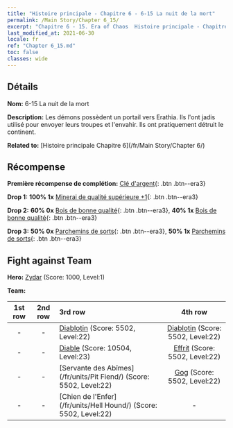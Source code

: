 ```yaml
---
title: "Histoire principale - Chapitre 6 - 6-15 La nuit de la mort"
permalink: /Main Story/Chapter 6_15/
excerpt: "Chapitre 6 - 15. Era of Chaos  Histoire principale - Chapitre 6_15. 6-15 La nuit de la mort"
last_modified_at: 2021-06-30
locale: fr
ref: "Chapter 6_15.md"
toc: false
classes: wide
---
```


## Détails

 **Nom:** 6-15 La nuit de la mort

 **Description:** Les démons possèdent un portail vers Erathia. Ils l'ont jadis utilisé pour envoyer leurs troupes et l'envahir. Ils ont pratiquement détruit le continent.

 **Related to:** [Histoire principale Chapitre 6](/fr/Main Story/Chapter 6/)

## Récompense

 **Première récompense de complétion:** [Clé d'argent](/ItemsFR/con_693/){: .btn .btn--era3}

 **Drop 1:** **100% 1x** [Minerai de qualité supérieure +1](/ItemsFR/mat_19/){: .btn .btn--era3}

 **Drop 2:** **60% 0x** [Bois de bonne qualité](/ItemsFR/mat_13/){: .btn .btn--era3}, **40% 1x** [Bois de bonne qualité](/ItemsFR/mat_13/){: .btn .btn--era3}

 **Drop 3:** **50% 0x** [Parchemins de sorts](/ItemsFR/con_694/){: .btn .btn--era3}, **50% 1x** [Parchemins de sorts](/ItemsFR/con_694/){: .btn .btn--era3}


## Fight against Team
 **Hero:** [Zydar](/fr/heroes/Zydar/) (Score: 1000, Level:1)

 **Team:**


  | 1st row | 2nd row | 3rd row | 4th row |
  |:----:|:----:|:----|:----:|
  | - | - | [Diablotin](/fr/units/Imp/) (Score: 5502, Level:22)  | [Diablotin](/fr/units/Imp/) (Score: 5502, Level:22)  |
  | - | - | [Diable](/fr/units/Devil/) (Score: 10504, Level:23)  | [Effrit](/fr/units/Efreeti/) (Score: 5502, Level:22)  |
  | - | - | [Servante des Abîmes](/fr/units/Pit Fiend/) (Score: 5502, Level:22)  | [Gog](/fr/units/Gog/) (Score: 5502, Level:22)  |
  | - | - | [Chien de l'Enfer](/fr/units/Hell Hound/) (Score: 5502, Level:22)  | - |


